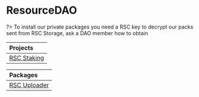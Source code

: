 <!-- omit in toc -->
# ResourceDAO

?> To install our private packages you need a RSC key to decrypt our packs sent from RSC Storage, ask a DAO member how to obtain

| Projects |
|:--	|
| [RSC Staking](/projects/rsc-staking) |

| Packages |
|:--	|
| [RSC Uploader](/packages/rsc-uploader/) |


<!-- omit in toc -->
